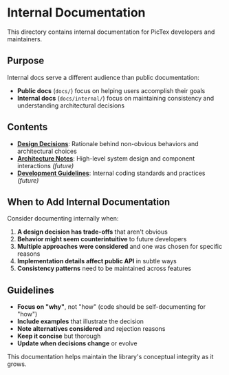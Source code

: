 # Internal Documentation

This directory contains internal documentation for PicTex developers and maintainers.

## Purpose

Internal docs serve a different audience than public documentation:

- **Public docs** (`docs/`) focus on helping users accomplish their goals
- **Internal docs** (`docs/internal/`) focus on maintaining consistency and understanding architectural decisions

## Contents

- **[Design Decisions](design-decisions.md)**: Rationale behind non-obvious behaviors and architectural choices
- **[Architecture Notes](architecture.md)**: High-level system design and component interactions *(future)*
- **[Development Guidelines](development.md)**: Internal coding standards and practices *(future)*

## When to Add Internal Documentation

Consider documenting internally when:

1. **A design decision has trade-offs** that aren't obvious
2. **Behavior might seem counterintuitive** to future developers
3. **Multiple approaches were considered** and one was chosen for specific reasons
4. **Implementation details affect public API** in subtle ways
5. **Consistency patterns** need to be maintained across features

## Guidelines

- **Focus on "why"**, not "how" (code should be self-documenting for "how")
- **Include examples** that illustrate the decision
- **Note alternatives considered** and rejection reasons
- **Keep it concise** but thorough
- **Update when decisions change** or evolve

This documentation helps maintain the library's conceptual integrity as it grows.